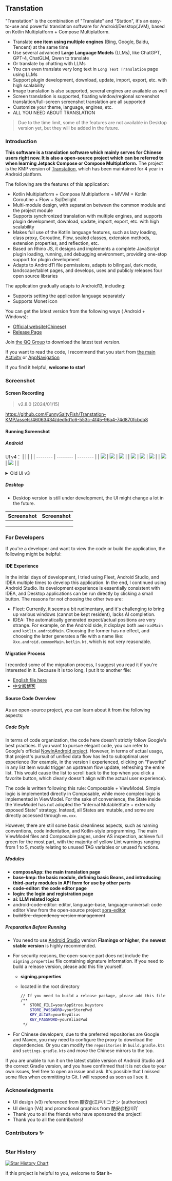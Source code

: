 ## Transtation
"Transtation" is the combination of "Translate" and "Station", it's an easy-to-use and powerful translation software for Android/Desktop(JVM), based on Kotlin Multiplatform + Compose Multiplatform. 

- Translate **one item using multiple engines** (Bing, Google, Baidu, Tencent) at the same time
- Use several advanced **Large Language Models** (LLMs), like ChatGPT, GPT-4, ChatGLM, Qwen to translate
- Or translate by chatting with LLMs
- You can even translate very long text in `Long Text Translation` page using LLMs
- Support plugin development, download, update, import, export, etc. with high scalability
- Image translation is also supported, several engines are available as well
- Screen translation is supported, floating window/regional screenshot translation/full-screen screenshot translation are all supported
- Customize your theme, language, engines, etc.
- ALL YOU NEED ABOUT TRANSLATION

> Due to the time limit, some of the features are not available in Desktop version yet, but they will be added in the future.

### Introduction

**This software is a translation software which mainly serves for Chinese users right now. It is also a open-source project which can be referred to when learning Jetpack Compose or Compose Multiplatform.** The project is the KMP version of [Transtation](https://github.com/FunnySaltyFish/FunnyTranslation), which has been maintained for 4 year in Android platform.

The following are the features of this application:

- Kotlin Multiplatform + Compose Multiplatform + MVVM + Kotlin Coroutine + Flow + SqlDelight
- Multi-module design, with separation between the common module and the project module
- Supports synchronized translation with multiple engines, and supports plugin development, download, update, import, export, etc. with high scalability
- Makes full use of the Kotlin language features, such as lazy loading, class proxy, Coroutine, Flow, sealed classes, extension methods, extension properties, and reflection, etc.
- Based on Rhino JS, it designs and implements a complete JavaScript plugin loading, running, and debugging environment, providing one-stop support for plugin development
- Adapts to Android11 file permissions, adapts to bilingual, dark mode, landscape/tablet pages, and develops, uses and publicly releases four open source libraries

The application gradually adapts to Android13, including:

- Supports setting the application language separately
- Supports Monet icon

You can get the latest version from the following ways ( Android + Windows):

  - [Official website(Chinese)](https://www.funnysaltyfish.fun/trans)
  - [Release Page](https://github.com/FunnySaltyFish/Transtation-KMP/releases)
  
Join [the QQ Group](https://qm.qq.com/q/64Ulp9Rjdm) to download the latest test version.

If you want to read the code, I recommend that you start from [the main Activity](/composeApp/src/androidMain/kotlin/com/funny/translation/translate/TransActivity.android.kt) or [AppNavigation](/composeApp/src/commonMain/kotlin/com/funny/translation/translate/AppNavigation.kt)

If you find it helpful, **welcome to star**!

### Screenshot

#### Screen Recording
> v2.8.0 (2024/01/15)

https://github.com/FunnySaltyFish/Transtation-KMP/assets/46063434/ded5d1c6-553c-4f45-96a4-74d870fcbcb8


#### Running Screenshot

##### Android

UI v4：
|          |          |          |
| -------- | -------- | -------- |
| ![](http://img.funnysaltyfish.fun/i/2023/05/29/647492c45fc7f.jpg) | ![](http://img.funnysaltyfish.fun/i/2023/05/29/647492c4ba96a.jpg) | ![](http://img.funnysaltyfish.fun/i/2023/05/29/647492c5125af.jpg) |
| ![](http://img.funnysaltyfish.fun/i/2023/05/29/647492c5635f2.jpg) | ![](http://img.funnysaltyfish.fun/i/2023/05/29/647492c5a8511.jpg) | ![](http://img.funnysaltyfish.fun/i/2023/05/29/647492c5f17ef.jpg) |
| ![](http://img.funnysaltyfish.fun/i/2023/05/29/647492c6446e8.jpg) | ![](http://img.funnysaltyfish.fun/i/2023/05/29/647492c68366e.jpg) |          |


<details>
<summary>Old UI v3</summary>

| Screenshot                                                 | Screenshot                                                 |
|------------------------------------------------------------|------------------------------------------------------------|
| <img src="./screenshots/1.png" alt="" style="zoom:33%;" /> | <img src="./screenshots/2.png" alt="" style="zoom:33%;" /> |
| <img src="./screenshots/3.png" alt="" style="zoom:33%;" /> | <img src="./screenshots/4.png" alt="" style="zoom:33%;" /> |
</details>

##### Desktop
* Desktop version is still under development, the UI might change a lot in the future.


| Screenshot                                                         | Screenshot                                                         |
|--------------------------------------------------------------------|--------------------------------------------------------------------|
| <img src="./screenshots/desktop_1.png" alt="" style="zoom:33%;" /> | <img src="./screenshots/desktop_2.png" alt="" style="zoom:33%;" /> |
| <img src="./screenshots/desktop_3.png" alt="" style="zoom:33%;" /> | <img src="./screenshots/desktop_4.png" alt="" style="zoom:33%;" /> |
| <img src="./screenshots/desktop_5.png" alt="" style="zoom:33%;" /> | <img src="./screenshots/desktop_6.png" alt="" style="zoom:33%;" /> |

### For Developers

If you're a developer and want to view the code or build the application, the following might be helpful:

#### IDE Experience

In the initial days of development, I tried using Fleet, Android Studio, and IDEA multiple times to develop this application. In the end, I continued using Android Studio. Its development experience is essentially consistent with IDEA, and Desktop applications can be run directly by clicking a small button. The reasons for not choosing the other two are:

- Fleet: Currently, it seems a bit rudimentary, and it's challenging to bring up various windows (cannot be kept resident), lacks AI completion.
- IDEA: The automatically generated expect/actual positions are very strange. For example, on the Android side, it displays both `androidMain` and `kotlin.androidMain`. Choosing the former has no effect, and choosing the latter generates a file with a name like: `Xxx.android.commonMain.kotlin.kt`, which is not very reasonable.

#### Migration Process
I recorded some of the migration process, I suggest you read it if you're interested in it. Because it is too long, I put it to another file:
- [English file here](migration_process.md)
- [中文版博客](https://juejin.cn/post/7324384083428835367)

#### Source Code Overview

As an open-source project, you can learn about it from the following aspects:

##### Code Style
In terms of code organization, the code here doesn't strictly follow Google's best practices. If you want to pursue elegant code, you can refer to Google's official [NowInAndroid project](https://github.com/android/nowinandroid). However, in terms of actual usage, that project's pursuit of unified data flow has led to suboptimal user experience (for example, in the version I experienced, clicking on "Favorite" in any list item would trigger an upstream flow update, refreshing the entire list. This would cause the list to scroll back to the top when you click a favorite button, which clearly doesn't align with the actual user experience).

The code is written following this rule: Composable + ViewModel. Simple logic is implemented directly in Composable, while more complex logic is implemented in ViewModel. For the sake of convenience, the State inside the ViewModel has not adopted the "internal MutableState + externally exposed State" strategy. Instead, all States are mutable, and some are directly accessed through `vm.xxx`.

However, there are still some basic cleanliness aspects, such as naming conventions, code indentation, and Kotlin-style programming. The main ViewModel files and Composable pages, under AS inspection, achieve full green for the most part, with the majority of yellow Lint warnings ranging from 1 to 5, mostly relating to unused TAG variables or unused functions.

##### Modules

- **composeApp: the main translation page**
- **base-kmp: the basic module, defining basic Beans, and introducing third-party modules in API form for use by other parts**
- **code-editor: the code editor page**
- **login: the login and registration page**
- **ai: LLM related logics**
- android-code-editor: editor, language-base, language-universal: code editor View from the open-source project [sora-editor](https://github.com/Rosemoe/sora-editor)  
- ~~buildSrc: dependency version management~~

##### Preparation Before Running

- You need to use [Android Studio](https://developer.android.com/studio/) version **Flamingo or higher**, the **newest stable version** is highly recommended.

- For security reasons, the open-source part does not include the `signing.properties` file containing signature information. If you need to build a release version, please add this file yourself.

    - **signing.properties**

    - located in the root directory

      ```bash
      // If you need to build a release package, please add this file yourself in the project root directory
      /**
       *  STORE_FILE=yourAppStroe.keystore
          STORE_PASSWORD=yourStorePwd
          KEY_ALIAS=yourKeyAlias
          KEY_PASSWORD=yourAliasPwd
       */
      ```
      
- For Chinese developers, due to the preferred repositories are Google and Maven, you may need to configure the proxy to download the dependencies. Or you can modify the `repositories` in `build.gradle.kts` and `settings.gradle.kts` and move the Chinese mirrors to the top. 

If you are unable to run it on the latest stable version of Android Studio and the correct Gradle version, and you have confirmed that it is not due to your own issues, feel free to open an issue and ask. It's possible that I missed some files when committing to Git. I will respond as soon as I see it.

### Acknowledgments

- UI design (v3) referenced from 酷安@江戸川コナン (authorized)
- UI design (V4) and promotional graphics from 酷安@松川吖
- Thank you to all the friends who have sponsored the project!
- Thank you to all the contributors!


### Contributors ✨

<a href="https://github.com/FunnySaltyFish/Transtation-KMP/graphs/contributors">
  <img src="https://contrib.rocks/image?repo=FunnySaltyFish/Transtation-KMP"  alt=""/>
</a>


### Star History

<a href="https://star-history.com/#FunnySaltyFish/Transtation-KMP&Date">
 <picture>
   <source media="(prefers-color-scheme: dark)" srcset="https://api.star-history.com/svg?repos=FunnySaltyFish/Transtation-KMP&type=Date&theme=dark" />
   <source media="(prefers-color-scheme: light)" srcset="https://api.star-history.com/svg?repos=FunnySaltyFish/Transtation-KMP&type=Date" />
   <img alt="Star History Chart" src="https://api.star-history.com/svg?repos=FunnySaltyFish/Transtation-KMP&type=Date" />
 </picture>
</a>

If this project is helpful to you, welcome to **Star** it~
